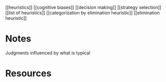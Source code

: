 [[heuristics]]
[[cognitive biases]]
[[decision making]]
[[strategy selection]]
[[list of heuristics]]
[[categorization by elimination heuristic]]
[[elimination heuristic]]

# Notes
Judgments influenced by what is typical

# Resources
